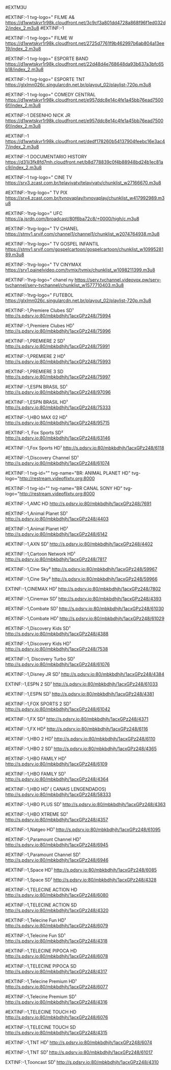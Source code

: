 #EXTM3U

#EXTINF:-1
tvg-logo="
FILME A&
https://d1wwtskvr1r98k.cloudfront.net/3c9cf3a801dd4728a868f96f1ed032d2/index_2.m3u8
#EXTINF:-1

#EXTINF:-1
tvg-logo=" FILME W
https://d1wwtskvr1r98k.cloudfront.net/2725d7761f9b462997b6ab804a13ee19/index_2.m3u8

#EXTINF:-1
tvg-logo="
ESPORTE BAND
https://d1wwtskvr1r98k.cloudfront.net/22d48d4e768648da93b637a3bfc65b18/index_2.m3u8

#EXTINF:-1
tvg-logo="
ESPORTE TNT 
https://glxlmn026c.singularcdn.net.br/playout_02/playlist-720p.m3u8

#EXTINF:-1
tvg-logo="
COMEDY CENTRAL
https://d1wwtskvr1r98k.cloudfront.net/e957ddc8e14c4fe1a45bb76ead75006f/index_2.m3u8

#EXTINF:-1
DESENHO NICK JR
https://d1wwtskvr1r98k.cloudfront.net/e957ddc8e14c4fe1a45bb76ead75006f/index_2.m3u8

#EXTINF:-1
https://d1wwtskvr1r98k.cloudfront.net/dedf178260b54137904feebc16e3ac47/index_2.m3u8

#EXTINF:-1
DOCUMENTARIO HISTORY
https://d31ii3fk8fd7mh.cloudfront.net/b8d778839c0f4b88948bd24b1ec81ac9/index_2.m3u8

#EXTINF:-1 tvg-logo="
CINE TV 
https://srv3.zcast.com.br/telavivatv/telavivatv/chunklist_w27166670.m3u8

#EXTINF:-1tvg-logo="
TV PIX
https://srv4.zcast.com.br/tvnovaplay/tvnovaplay/chunklist_w417992989.m3u8

#EXTINF:-1tvg-logo="
UFC
https://a.jsrdn.com/broadcast/80f6ba72c8/+0000/high/c.m3u8

#EXTINF:-1tvg-logo="
TV CHANEL
https://stmv1.srvif.com/channel1/channel1/chunklist_w2074764938.m3u8

#EXTINF:-1tvg-logo="
TV GOSPEL INFANTIL
https://stmv1.srvif.com/gospelcartoon/gospelcartoon/chunklist_w1099528189.m3u8

#EXTINF:-1tvg-logo="
TV CINYMAX
https://srv1.painelvideo.com/tvmix/tvmix/chunklist_w1098211399.m3u8

#EXTINF:-1tvg-logo="
chanel ny
https://serv.tvchannel.videovox.pw/serv-tvchannel/serv-tvchannel/chunklist_w1577710403.m3u8

#EXTINF:-1tvg-logo="
FUTEBOL 
https://glxlmn026c.singularcdn.net.br/playout_02/playlist-720p.m3u8


#EXTINF:-1,Premiere Clubes SD¹
http://s.pdsrv.io:80/mbkbdhjh/1acxGPz248/75994


#EXTINF:-1,Premiere Clubes HD¹
http://s.pdsrv.io:80/mbkbdhjh/1acxGPz248/75996

#EXTINF:-1,PREMIERE 2 SD¹
http://s.pdsrv.io:80/mbkbdhjh/1acxGPz248/75991

#EXTINF:-1,PREMIERE 2 HD¹
http://s.pdsrv.io:80/mbkbdhjh/1acxGPz248/75993

#EXTINF:-1,PREMIERE 3 SD
http://s.pdsrv.io:80/mbkbdhjh/1acxGPz248/75997

#EXTINF:-1,ESPN BRASIL SD¹
http://s.pdsrv.io:80/mbkbdhjh/1acxGPz248/97096

#EXTINF:-1,ESPN BRASIL HD¹
http://s.pdsrv.io:80/mbkbdhjh/1acxGPz248/75333

#EXTINF:-1,HBO MAX 02 HD¹
http://s.pdsrv.io:80/mbkbdhjh/1acxGPz248/95715

#EXTINF:-1, Fox Sports SD²
http://s.pdsrv.io:80/mbkbdhjh/1acxGPz248/63146

#EXTINF:-1,Fox Sports HD¹
http://s.pdsrv.io:80/mbkbdhjh/1acxGPz248/6118

#EXTINF:-1,Discovery Channel SD¹
http://s.pdsrv.io:80/mbkbdhjh/1acxGPz248/61074

#EXTINF:-1 tvg-id=&quot;&quot; tvg-name=&quot;BR: ANIMAL PLANET HD&quot; tvg-logo=&quot;http://restream.videoflixtv.org:8000

#EXTINF:-1 tvg-id=&quot;&quot; tvg-name=&quot;BR CANAL SONY HD&quot; tvg-logo=&quot;http://restream.videoflixtv.org:8000

#EXTINF:-1,AMC HD
http://s.pdsrv.io:80/mbkbdhjh/1acxGPz248/7691

#EXTINF:-1,Animal Planet  SD¹
http://s.pdsrv.io:80/mbkbdhjh/1acxGPz248/4403

#EXTINF:-1,Animal Planet HD¹
http://s.pdsrv.io:80/mbkbdhjh/1acxGPz248/6142

#EXTINF:-1,AXN SD¹
http://s.pdsrv.io:80/mbkbdhjh/1acxGPz248/4402

#EXTINF:-1,Cartoon Network HD¹
http://s.pdsrv.io:80/mbkbdhjh/1acxGPz248/7817

#EXTINF:-1,Cine Sky³
http://s.pdsrv.io:80/mbkbdhjh/1acxGPz248/59967

#EXTINF:-1,Cine Sky³ 
http://s.pdsrv.io:80/mbkbdhjh/1acxGPz248/59966

EXTINF:-1,CINEMAX HD¹
http://s.pdsrv.io:80/mbkbdhjh/1acxGPz248/7802

#EXTINF:-1,Cinemax SD¹
http://s.pdsrv.io:80/mbkbdhjh/1acxGPz248/4393

#EXTINF:-1,Combate SD¹
http://s.pdsrv.io:80/mbkbdhjh/1acxGPz248/61030

#EXTINF:-1,Combate HD¹
http://s.pdsrv.io:80/mbkbdhjh/1acxGPz248/61029

#EXTINF:-1,Discovery Kids SD¹
http://s.pdsrv.io:80/mbkbdhjh/1acxGPz248/4388

#EXTINF:-1,Discovery Kids HD¹
http://s.pdsrv.io:80/mbkbdhjh/1acxGPz248/7538

#EXTINF:-1, Discovery Turbo SD¹
http://s.pdsrv.io:80/mbkbdhjh/1acxGPz248/61076

#EXTINF:-1,Disney JR SD¹
http://s.pdsrv.io:80/mbkbdhjh/1acxGPz248/4384

EXTINF:-1,ESPN 2 SD¹
http://s.pdsrv.io:80/mbkbdhjh/1acxGPz248/61033

#EXTINF:-1,ESPN SD¹
http://s.pdsrv.io:80/mbkbdhjh/1acxGPz248/4381

#EXTINF:-1,FOX SPORTS 2 SD¹
http://s.pdsrv.io:80/mbkbdhjh/1acxGPz248/61042

#EXTINF:-1,FX SD²
http://s.pdsrv.io:80/mbkbdhjh/1acxGPz248/4371

#EXTINF:-1,FX HD²
http://s.pdsrv.io:80/mbkbdhjh/1acxGPz248/6116

#EXTINF:-1,HBO 2 HD¹
http://s.pdsrv.io:80/mbkbdhjh/1acxGPz248/6110

#EXTINF:-1,HBO 2 SD¹
http://s.pdsrv.io:80/mbkbdhjh/1acxGPz248/4365

#EXTINF:-1,HBO FAMILY HD¹
http://s.pdsrv.io:80/mbkbdhjh/1acxGPz248/6109

#EXTINF:-1,HBO FAMILY SD¹
http://s.pdsrv.io:80/mbkbdhjh/1acxGPz248/4364

#EXTINF:-1,HBO HD¹ ( CANAIS LENGENDADOS)
http://s.pdsrv.io:80/mbkbdhjh/1acxGPz248/58333

#EXTINF:-1,HBO PLUS SD¹
http://s.pdsrv.io:80/mbkbdhjh/1acxGPz248/4363

#EXTINF:-1,HBO XTREME SD¹
http://s.pdsrv.io:80/mbkbdhjh/1acxGPz248/4357

#EXTINF:-1,Natgeo HD¹
http://s.pdsrv.io:80/mbkbdhjh/1acxGPz248/61095

#EXTINF:-1,Paramount Channel HD¹
http://s.pdsrv.io:80/mbkbdhjh/1acxGPz248/6945

#EXTINF:-1,Paramount Channel SD¹
http://s.pdsrv.io:80/mbkbdhjh/1acxGPz248/6946

#EXTINF:-1,Space HD¹
http://s.pdsrv.io:80/mbkbdhjh/1acxGPz248/6085

#EXTINF:-1,Space SD¹
http://s.pdsrv.io:80/mbkbdhjh/1acxGPz248/4328

#EXTINF:-1,TELECINE ACTION HD
http://s.pdsrv.io:80/mbkbdhjh/1acxGPz248/6080

#EXTINF:-1,TELECINE ACTION SD
http://s.pdsrv.io:80/mbkbdhjh/1acxGPz248/4320

#EXTINF:-1,Telecine Fun HD¹
http://s.pdsrv.io:80/mbkbdhjh/1acxGPz248/6079

#EXTINF:-1,Telecine Fun SD¹ 
http://s.pdsrv.io:80/mbkbdhjh/1acxGPz248/4318

#EXTINF:-1,TELECINE PIPOCA HD
http://s.pdsrv.io:80/mbkbdhjh/1acxGPz248/6078

#EXTINF:-1,TELECINE PIPOCA SD
http://s.pdsrv.io:80/mbkbdhjh/1acxGPz248/4317

#EXTINF:-1,Telecine Premium HD¹
http://s.pdsrv.io:80/mbkbdhjh/1acxGPz248/6077

#EXTINF:-1,Telecine Premium SD¹
http://s.pdsrv.io:80/mbkbdhjh/1acxGPz248/4316

#EXTINF:-1,TELECINE TOUCH HD
http://s.pdsrv.io:80/mbkbdhjh/1acxGPz248/6076

#EXTINF:-1,TELECINE TOUCH SD
http://s.pdsrv.io:80/mbkbdhjh/1acxGPz248/4315

#EXTINF:-1,TNT HD¹
http://s.pdsrv.io:80/mbkbdhjh/1acxGPz248/6074

#EXTINF:-1,TNT SD¹
http://s.pdsrv.io:80/mbkbdhjh/1acxGPz248/61017

EXTINF:-1,Tooncast SD¹
http://s.pdsrv.io:80/mbkbdhjh/1acxGPz248/4310
